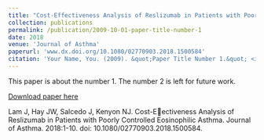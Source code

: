 ```yaml
---
title: "Cost-Effectiveness Analysis of Reslizumab in Patients with Poorly Controlled Eosinophilic Asthma."
collection: publications
permalink: /publication/2009-10-01-paper-title-number-1
date: 2018
venue: 'Journal of Asthma'
paperurl: 'www.dx.doi.org/10.1080/02770903.2018.1500584'
citation: 'Your Name, You. (2009). &quot;Paper Title Number 1.&quot; <i>Journal 1</i>. 1(1).'
---
```

This paper is about the number 1. The number 2 is left for future work.

[Download paper here](http://academicpages.github.io/files/paper1.pdf)

Lam J, Hay JW, Salcedo J, Kenyon NJ. Cost-Eectiveness Analysis of Reslizumab in Patients with Poorly Controlled Eosinophilic Asthma. Journal of Asthma. 2018:1-10. doi: 10.1080/02770903.2018.1500584.
